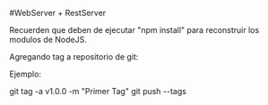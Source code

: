 #WebServer + RestServer

Recuerden que deben de ejecutar "npm install" para reconstruir los modulos de NodeJS.


Agregando tag a repositorio de git:

Ejemplo:

git tag -a v1.0.0 -m "Primer Tag"
git push --tags